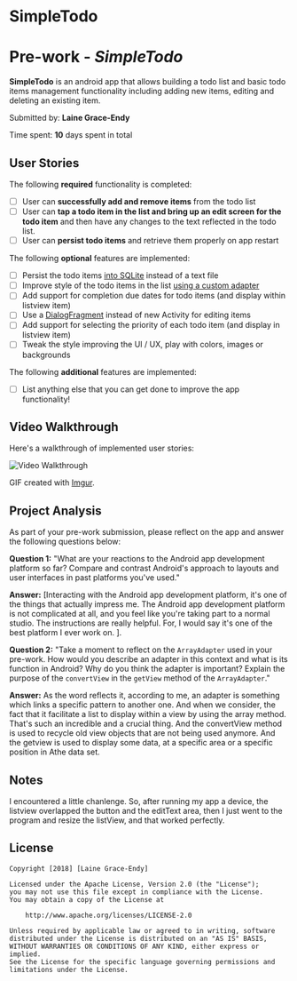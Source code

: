 # SimpleTodo
# Pre-work - *SimpleTodo*

**SimpleTodo** is an android app that allows building a todo list and basic todo items management functionality including adding new items, editing and deleting an existing item.

Submitted by: **Laine Grace-Endy**

Time spent: **10** days spent in total

## User Stories

The following **required** functionality is completed:

* [ ] User can **successfully add and remove items** from the todo list
* [ ] User can **tap a todo item in the list and bring up an edit screen for the todo item** and then have any changes to the text reflected in the todo list.
* [ ] User can **persist todo items** and retrieve them properly on app restart

The following **optional** features are implemented:

* [ ] Persist the todo items [into SQLite](http://guides.codepath.com/android/Persisting-Data-to-the-Device#sqlite) instead of a text file
* [ ] Improve style of the todo items in the list [using a custom adapter](http://guides.codepath.com/android/Using-an-ArrayAdapter-with-ListView)
* [ ] Add support for completion due dates for todo items (and display within listview item)
* [ ] Use a [DialogFragment](http://guides.codepath.com/android/Using-DialogFragment) instead of new Activity for editing items
* [ ] Add support for selecting the priority of each todo item (and display in listview item)
* [ ] Tweak the style improving the UI / UX, play with colors, images or backgrounds

The following **additional** features are implemented:

* [ ] List anything else that you can get done to improve the app functionality!

## Video Walkthrough

Here's a walkthrough of implemented user stories:

<img src='https://imgur.com/wdUXOAn' title='Video Walkthrough' width='' alt='Video Walkthrough' />

GIF created with [Imgur](https://www.imgur.com).

## Project Analysis

As part of your pre-work submission, please reflect on the app and answer the following questions below:

**Question 1:** "What are your reactions to the Android app development platform so far? Compare and contrast Android's approach to layouts and user interfaces in past platforms you've used."

**Answer:** [Interacting with the Android app development platform, it's one of the things that actually impress me. The Android app development platform is not complicated at all, and you feel like you're taking part to a normal studio. The instructions are really helpful. For, I would say it's one of the best platform I ever work on.  ].

**Question 2:** "Take a moment to reflect on the `ArrayAdapter` used in your pre-work. How would you describe an adapter in this context and what is its function in Android? Why do you think the adapter is important? Explain the purpose of the `convertView` in the `getView` method of the `ArrayAdapter`."

**Answer:** As the word reflects it, according to me, an adapter is something which links a specific pattern to another one. And when we consider, the fact that it facilitate  a list to display within a view by using the array method. That's such an incredible and a crucial thing. And the convertView method is used to recycle old view objects that are not being used anymore. And the getview is used to display some data, at a specific area or a specific position in Athe data set.

## Notes

I encountered a little chanlenge. So, after running my app a device, the listview overlapped the button and the editText area, then I just went to the program and resize the listView, and that worked perfectly.

## License

    Copyright [2018] [Laine Grace-Endy]

    Licensed under the Apache License, Version 2.0 (the "License");
    you may not use this file except in compliance with the License.
    You may obtain a copy of the License at

        http://www.apache.org/licenses/LICENSE-2.0

    Unless required by applicable law or agreed to in writing, software
    distributed under the License is distributed on an "AS IS" BASIS,
    WITHOUT WARRANTIES OR CONDITIONS OF ANY KIND, either express or implied.
    See the License for the specific language governing permissions and
    limitations under the License.
